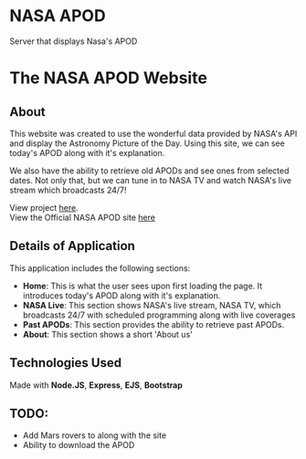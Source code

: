 # NASA APOD 
 Server that displays Nasa's APOD

# The NASA APOD Website
## About
This website was created to use the wonderful data provided by NASA's API and display the Astronomy Picture of the Day. Using this site, we can see today's APOD along with it's explanation. 

We also have the ability to retrieve old APODs and see ones from selected dates. Not only that, but we can tune in to NASA TV and watch NASA's live stream which broadcasts 24/7!

View project [here](#). <br>
View the Official NASA APOD site [here](https://apod.nasa.gov/apod/astropix.html)

## Details of Application
This application includes the following sections:
- **Home**: This is what the user sees upon first loading the page. It introduces today's APOD along with it's explanation.
- **NASA Live**: This section shows NASA's live stream, NASA TV, which broadcasts 24/7 with scheduled programming along with live coverages
- **Past APODs**: This section provides the ability to retrieve past APODs.
- **About**: This section shows a short 'About us'

## Technologies Used
Made with **Node.JS**, **Express**, **EJS**, **Bootstrap**

## TODO:
- Add Mars rovers to along with the site
- Ability to download the APOD